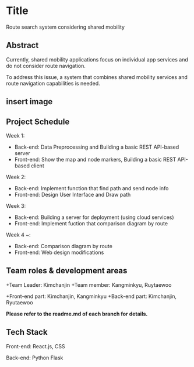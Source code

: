 # Title
Route search system considering shared mobility

## Abstract
Currently, shared mobility applications focus on individual app services and do not consider route navigation. 

To address this issue, a system that combines shared mobility services and route navigation capabilities is needed.

## insert image

## Project Schedule
Week 1: 
  + Back-end: Data Preprocessing and Building a basic REST API-based server
  + Front-end: Show the map and node markers, Building a basic REST API-based client

Week 2:
  + Back-end: Implement function that find path and send node info
  + Front-end: Design User Interface and Draw path

Week 3:
  + Back-end: Building a server for deployment (using cloud services)
  + Front-end: Implement fuction that comparison diagram by route

Week 4 ~:
  + Back-end: Comparison diagram by route
  + Front-end: Web design modifications

## Team roles & development areas
+Team Leader: Kimchanjin
+Team member: Kangminkyu, Ruytaewoo

+Front-end part: Kimchanjin, Kangminkyu
+Back-end part: Kimchanjin, Ryutaewoo

**Please refer to the readme.md of each branch for details.**


## Tech Stack
Front-end: React.js, CSS

Back-end: Python Flask
